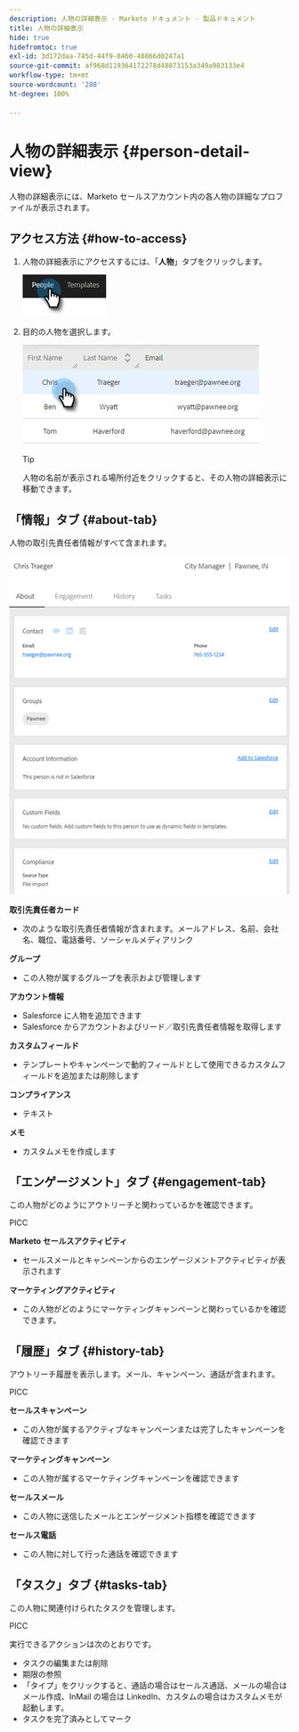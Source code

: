 ```yaml
---
description: 人物の詳細表示 - Marketo ドキュメント - 製品ドキュメント
title: 人物の詳細表示
hide: true
hidefromtoc: true
exl-id: 3d172daa-745d-44f9-8460-40866d0247a1
source-git-commit: af968d119364172278d48873153a349a983133e4
workflow-type: tm+mt
source-wordcount: '288'
ht-degree: 100%

---
```


# 人物の詳細表示 {#person-detail-view}

人物の詳細表示には、Marketo セールスアカウント内の各人物の詳細なプロファイルが表示されます。

## アクセス方法 {#how-to-access}

1. 人物の詳細表示にアクセスするには、「**人物**」タブをクリックします。

   ![](assets/person-detail-view-1.png)

1. 目的の人物を選択します。

   ![](assets/person-detail-view-2.png)

   >[!TIP]
   >
   >人物の名前が表示される場所付近をクリックすると、その人物の詳細表示に移動できます。

## 「情報」タブ {#about-tab}

人物の取引先責任者情報がすべて含まれます。

![](assets/person-detail-view-3.png)

**取引先責任者カード**

* 次のような取引先責任者情報が含まれます。メールアドレス、名前、会社名、職位、電話番号、ソーシャルメディアリンク

**グループ**

* この人物が属するグループを表示および管理します

**アカウント情報**

* Salesforce に人物を追加できます
* Salesforce からアカウントおよびリード／取引先責任者情報を取得します

**カスタムフィールド**

* テンプレートやキャンペーンで動的フィールドとして使用できるカスタムフィールドを追加または削除します

**コンプライアンス**

* テキスト

**メモ**

* カスタムメモを作成します

## 「エンゲージメント」タブ {#engagement-tab}

この人物がどのようにアウトリーチと関わっているかを確認できます。

PICC

**Marketo セールスアクティビティ**

* セールスメールとキャンペーンからのエンゲージメントアクティビティが表示されます

**マーケティングアクティビティ**

* この人物がどのようにマーケティングキャンペーンと関わっているかを確認できます。

## 「履歴」タブ {#history-tab}

アウトリーチ履歴を表示します。メール、キャンペーン、通話が含まれます。

PICC

**セールスキャンペーン**

* この人物が属するアクティブなキャンペーンまたは完了したキャンペーンを確認できます

**マーケティングキャンペーン**

* この人物が属するマーケティングキャンペーンを確認できます

**セールスメール**

* この人物に送信したメールとエンゲージメント指標を確認できます

**セールス電話**

* この人物に対して行った通話を確認できます

## 「タスク」タブ {#tasks-tab}

この人物に関連付けられたタスクを管理します。

PICC

実行できるアクションは次のとおりです。

* タスクの編集または削除
* 期限の参照
* 「タイプ」をクリックすると、通話の場合はセールス通話、メールの場合はメール作成、InMail の場合は LinkedIn、カスタムの場合はカスタムメモが起動します。
* タスクを完了済みとしてマーク
